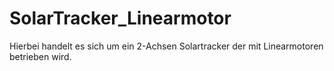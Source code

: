 # SolarTracker_Linearmotor
Hierbei handelt es sich um ein 2-Achsen Solartracker der mit Linearmotoren betrieben wird.
